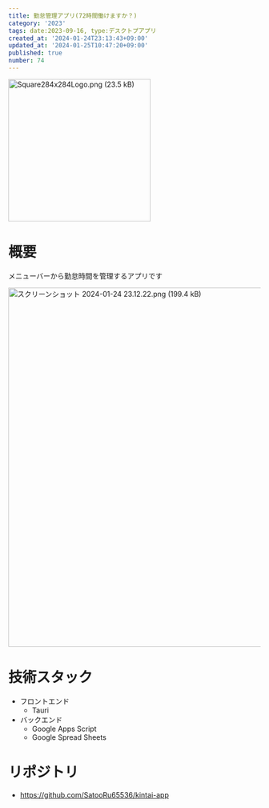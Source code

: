 ```yaml
---
title: 勤怠管理アプリ(72時間働けますか？)
category: '2023'
tags: date:2023-09-16, type:デスクトプアプリ
created_at: '2024-01-24T23:13:43+09:00'
updated_at: '2024-01-25T10:47:20+09:00'
published: true
number: 74
---
```


<img width="284" alt="Square284x284Logo.png (23.5 kB)" src="/images/articles/74/259e734a-aa11-47c2-94a4-ea16aa2dbe9a.webp">


# 概要
メニューバーから勤怠時間を管理するアプリです

<img width="716" alt="スクリーンショット 2024-01-24 23.12.22.png (199.4 kB)" src="/images/articles/74/ada9b6ab-8c99-4bd1-8c22-00c7c857e9c4.webp">


# 技術スタック
- フロントエンド
    - Tauri
- バックエンド
    - Google Apps Script
    - Google Spread Sheets

# リポジトリ
- https://github.com/SatooRu65536/kintai-app

